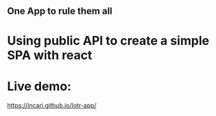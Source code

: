## One App to rule them all


# Using public API to create a simple SPA with react

# Live demo: 

https://incari.github.io/lotr-app/

